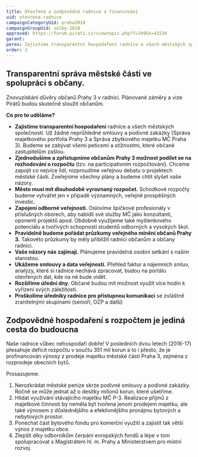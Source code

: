 ```yaml
---
title: Otevřená a zodpovědná radnice a financování
uid: otevrena-radnice
campaignCategoryUid: praha2018
campaignGroupUid: volby-2018
approved: https://forum.pirati.cz/viewtopic.php?f=349&t=41530
garant: 
perex: Zajistíme transparentní hospodaření radnice a všech městských společností. Už žádné neprůhledné smlouvy a podivné zakázky. Město musí mít dlouhodobě vyrovnaný rozpočet. Ukážeme smlouvy a data veřejnosti.
order: 3
---
```



## Transparentní správa městské části ve spolupráci s občany. 
Znovuzískání důvěry občanů Prahy 3 v radnici. 
Plánované záměry a vize Pirátů budou skutečně sloužit občanům. 

**Co pro to uděláme?**
- **Zajistíme transparentní hospodaření** radnice a všech městských společností. Už žádné neprůhledné smlouvy a podivné zakázky (Správa majetkového portfolia Prahy 3 a Správa zbytkového majetku MČ Praha 3). 
Budeme se zabývat všemi peticemi a stížnostmi, které občané zastupitelům zašlou. 
- **Zjednodušíme a zpřístupníme občanům Prahy 3 možnost podílet se na rozhodování o rozpočtu** (tzv. na participativním rozpočtování). Chceme zapojit co nejvíce lidí, rozproudíme veřejnou debatu o projektech městské části. Zveřejníme všechny plány a budeme chtít slyšet vaše názory. 
- **Město musí mít dlouhodobě vyrovnaný rozpočet.** Schodkové rozpočty budeme vytvářet jen v případě významných, veřejně prospěšných investic.
- **Zapojení odborné veřejnosti.** Oslovíme špičkové profesionály v příslušných oborech, aby nabídli své služby MČ jako konzultanti, oponenti projektů apod. Obdobně využijeme také myšlenkového potenciálu a tvořivých schopností studentů odborných a vysokých škol.
- **Pravidelně budeme pořádat průzkumy veřejného mínění občanů Prahy 3.** Takovéto průzkumy by měly přiblížit radnici občanům a občany radnici.
- **Vaše názory nás zajímají.** Plánujeme pravidelná osobní setkání s naším starostou.
- **Ukážeme smlouvy a data veřejnosti.** Přehled faktur a nájemních smluv, analýzy, které si radnice nechává zpracovat, budou na portálu otevřených dat, kde na ně bude vidět.   
- **Rozšíříme úřední dny.** Občané budou mít možnost využít více hodin k vyřízení svých záležitostí. 
- **Proškolíme úředníky radnice pro přístupnou komunikaci** se zvláštně zranitelnými skupinami (senioři, OZP a další)

## Zodpovědné hospodaření s rozpočtem je jediná cesta do budoucna 
Naše radnice vůbec nehospodaří dobře! V posledních dvou letech (2016-17) přesahuje deficit rozpočtu v součtu 351 mil korun a to i přesto, že je profinancován výnosy z prodeje majetku městské části Praha 3, zejména z rozprodeje obecních bytů. 

Prosazujeme: 
1. Nerozkrádat městské peníze skrze podivné smlouvy a podivné zakázky. Ročně se může jednat až o desítky milionů korun, které ušetříme.  
2. Hlídat využívání stávajícího majetku MČ P-3. Realizace příjmů z majetkové činnosti by neměla být tvořena jenom prodejem majetku, ale také výnosem z důslednějšího a efektivnějšího pronájmu bytových a nebytových prostor. 
3. Ponechat část bytového fondu pro komerční využití a zajistit tak větší výnos z majetku obce.  
4. Zlepšit díky odborníkům čerpání evropských fondů a lépe v tom spolupracovat s Magistrátem hl. m. Prahy a Ministerstvem pro místní rozvoj.

